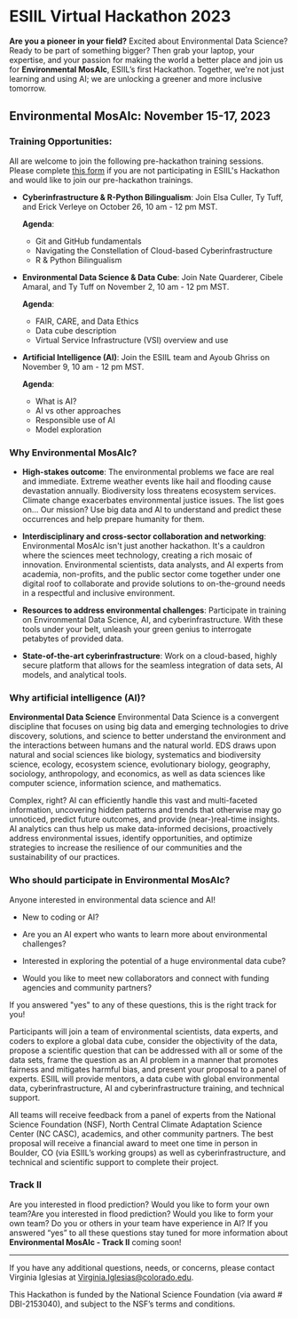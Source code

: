 # ESIIL Virtual Hackathon 2023

**Are you a pioneer in your field?** Excited about Environmental Data Science? Ready to be part of something bigger? Then grab your laptop, your expertise, and your passion for making the world a better place and join us for **Environmental MosAIc**, ESIIL’s first Hackathon. Together, we're not just learning and using AI; we are unlocking a greener and more inclusive tomorrow.

## Environmental MosAIc: November 15-17, 2023

### Training Opportunities:

All are welcome to join the following pre-hackathon training sessions. Please complete [this form](#) if you are not participating in ESIIL's Hackathon and would like to join our pre-hackathon trainings.

- **Cyberinfrastructure & R-Python Bilingualism**: Join Elsa Culler, Ty Tuff, and Erick Verleye on October 26, 10 am - 12 pm MST.

  **Agenda**:
  - Git and GitHub fundamentals
  - Navigating the Constellation of Cloud-based Cyberinfrastructure
  - R & Python Bilingualism
    
- **Environmental Data Science & Data Cube**: Join Nate Quarderer, Cibele Amaral, and Ty Tuff on November 2, 10 am - 12 pm MST.

  **Agenda**:
  - FAIR, CARE, and Data Ethics
  - Data cube description
  - Virtual Service Infrastructure (VSI) overview and use

- **Artificial Intelligence (AI)**: Join the ESIIL team and Ayoub Ghriss on November 9, 10 am - 12 pm MST.

  **Agenda**:
  - What is AI?
  - AI vs other approaches
  - Responsible use of AI
  - Model exploration

### Why Environmental MosAIc?
- **High-stakes outcome**: The environmental problems we face are real and immediate. Extreme weather events like hail and flooding cause devastation annually. Biodiversity loss threatens ecosystem services. Climate change exacerbates environmental justice issues. The list goes on…  Our mission? Use big data and AI to understand and predict these occurrences and help prepare humanity for them. 

- **Interdisciplinary and cross-sector collaboration and networking**: Environmental MosAIc isn't just another hackathon. It's a cauldron where the sciences meet technology, creating a rich mosaic of innovation. Environmental scientists, data analysts, and AI experts from academia, non-profits, and the public sector come together under one digital roof to collaborate and provide solutions to on-the-ground needs in a respectful and inclusive environment.

- **Resources to address environmental challenges**: Participate in training on Environmental Data Science, AI, and cyberinfrastructure. With these tools under your belt, unleash your green genius to interrogate petabytes of provided data.


- **State-of-the-art cyberinfrastructure**: Work on a cloud-based, highly secure platform that allows for the seamless integration of data sets, AI models, and analytical tools. 


### Why artificial intelligence (AI)?

**Environmental Data Science** Environmental Data Science is a convergent discipline that focuses on using big data and emerging technologies to drive discovery, solutions, and science to better understand the environment and the interactions between humans and the natural world. EDS draws upon natural and social sciences like biology, systematics and biodiversity science, ecology, ecosystem science, evolutionary biology, geography, sociology, anthropology, and economics, as well as data sciences like computer science, information science, and mathematics. 

Complex, right? AI can efficiently handle this vast and multi-faceted  information, uncovering hidden patterns and trends that otherwise may go unnoticed, predict future outcomes, and provide (near-)real-time insights. AI analytics can thus help us make data-informed decisions, proactively address environmental issues, identify  opportunities, and optimize strategies to increase the resilience of our communities and the sustainability of our practices. 


### Who should participate in Environmental MosAIc?
Anyone interested in environmental data science and AI! 

- New to coding or AI?

- Are you an AI expert who wants to learn more about environmental challenges?

- Interested in exploring the potential of a huge environmental data cube?

- Would you like to meet new collaborators and connect with funding agencies and community partners? 

If you answered "yes" to any of these questions, this is the right track for you!


Participants will join a team of environmental scientists, data experts, and coders to explore a global data cube, consider the objectivity of the data, propose a scientific question that can be addressed with all or some of the data sets, frame the question as an AI problem in a manner that promotes fairness and mitigates harmful bias, and present your proposal to a panel of experts. ESIIL will provide mentors, a data cube with global environmental data, cyberinfrastructure, AI and cyberinfrastructure training, and technical support. 


All teams will receive feedback from a panel of experts from the National Science Foundation (NSF), North Central Climate Adaptation Science Center (NC CASC), academics, and other community partners. The best proposal will receive a financial award to meet one time in person in Boulder, CO (via ESIIL’s working groups) as well as cyberinfrastructure, and technical and scientific support to complete their project. 


### Track II

Are you interested in flood prediction? Would you like to form your own team?Are you interested in flood prediction? Would you like to form your own team? Do you or others in your team have experience in AI? If you answered “yes” to all these questions stay tuned for more information about **Environmental MosAIc - Track II** coming soon!

---

If you have any additional questions, needs, or concerns, please contact Virginia Iglesias at [Virginia.Iglesias@colorado.edu](mailto:Virginia.Iglesias@colorado.edu).

This Hackathon is funded by the National Science Foundation (via award # DBI-2153040), and subject to the NSF’s terms and conditions.
